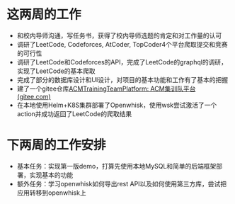# 这两周的工作

- 和校内导师沟通，写任务书，获得了校内导师选题的肯定和对工作量的认可
- 调研了LeetCode, Codeforces, AtCoder, TopCoder4个平台爬取提交和竞赛的可行性
- 调研了LeetCode和Codeforces的API，完成了LeetCode的graphql的调研，实现了LeetCode的基本爬取
- 完成了部分的数据库设计和UI设计，对项目的基本功能和工作有了基本的把握
- 建了一个gitee仓库[ACMTrainingTeamPlatform: ACM集训队平台 (gitee.com)](https://gitee.com/wu_sheng_hao/acmtrainingteam-platform)
- 在本地使用Helm+K8S集群部署了Openwhisk，使用wsk尝试激活了一个action并成功返回了LeetCode的爬取结果

# 下两周的工作安排

- 基本任务：实现第一版demo，打算先使用本地MySQL和简单的后端框架部署，实现基本的功能
- 额外任务：学习openwhisk如何导出rest API以及如何使用第三方库，尝试把应用转移到openwhisk上